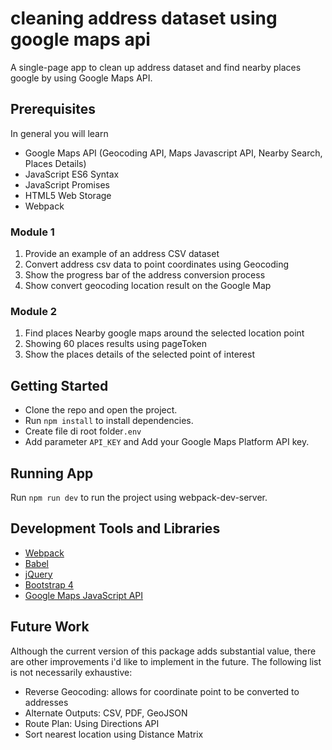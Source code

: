 # cleaning address dataset using google maps api
A single-page app to clean up address dataset and find nearby places google by using Google Maps API.

## Prerequisites
In general you will learn
* Google Maps API (Geocoding API, Maps Javascript API, Nearby Search, Places Details)
* JavaScript ES6 Syntax
* JavaScript Promises
* HTML5 Web Storage
* Webpack

### Module 1
1. Provide an example of an address CSV dataset
2. Convert address csv data to point coordinates using Geocoding
3. Show the progress bar of the address conversion process
4. Show convert geocoding location result on the Google Map

### Module 2
1. Find places Nearby google maps around the selected location point
2. Showing 60 places results using pageToken
3. Show the places details of the selected point of interest

## Getting Started
* Clone the repo and open the project.
* Run `npm install` to install dependencies.
* Create file di root folder`.env`
* Add parameter `API_KEY` and Add your Google Maps Platform API key.

## Running App
Run `npm run dev` to run the project using webpack-dev-server.

## Development Tools and Libraries
* [Webpack](https://webpack.js.org/guides/getting-started/#using-a-configuration)
* [Babel](https://babeljs.io/setup#installation)
* [jQuery](https://jquery.com/)
* [Bootstrap 4](https://getbootstrap.com/)
* [Google Maps JavaScript API](https://developers.google.com/maps/gmp-get-started)

## Future Work
Although the current version of this package adds substantial value, there are other improvements i'd like to implement in the future. The following list is not necessarily exhaustive:
* Reverse Geocoding: allows for coordinate point to be converted to addresses
* Alternate Outputs: CSV, PDF, GeoJSON
* Route Plan: Using Directions API
* Sort nearest location using Distance Matrix
